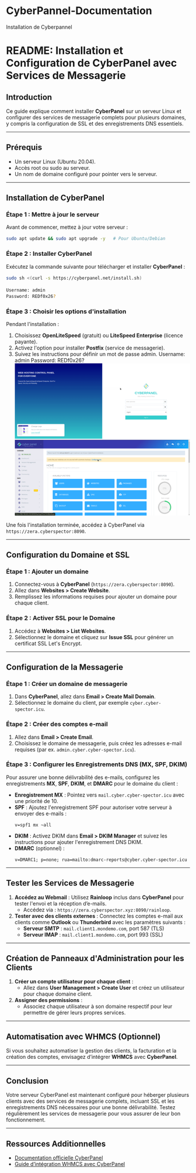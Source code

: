 # CyberPannel-Documentation
Installation de Cyberpannel

# README: Installation et Configuration de CyberPanel avec Services de Messagerie

## Introduction
Ce guide explique comment installer **CyberPanel** sur un serveur Linux et configurer des services de messagerie complets pour plusieurs domaines, y compris la configuration de SSL et des enregistrements DNS essentiels.

---

## Prérequis
- Un serveur Linux (Ubuntu 20.04).
- Accès root ou sudo au serveur.
- Un nom de domaine configuré pour pointer vers le serveur.

---

## Installation de CyberPanel

### Étape 1 : Mettre à jour le serveur
Avant de commencer, mettez à jour votre serveur :
```bash
sudo apt update && sudo apt upgrade -y   # Pour Ubuntu/Debian
```


### Étape 2 : Installer CyberPanel
Exécutez la commande suivante pour télécharger et installer **CyberPanel** :
```bash
sudo sh <(curl -s https://cyberpanel.net/install.sh)

Username: admin
Password: REDf0x26?
```

### Étape 3 : Choisir les options d'installation
Pendant l'installation :
1. Choisissez **OpenLiteSpeed** (gratuit) ou **LiteSpeed Enterprise** (licence payante).
2. Activez l'option pour installer **Postfix** (service de messagerie).
3. Suivez les instructions pour définir un mot de passe admin.
Username: admin
Password: REDf0x26?
   ![Installation](cyberpa.png)
   ![Installation](cyberpanel.png)

Une fois l'installation terminée, accédez à CyberPanel via `https://zera.cyberspector:8090`.

---

## Configuration du Domaine et SSL

### Étape 1 : Ajouter un domaine
1. Connectez-vous à **CyberPanel** (`https://zera.cyberspector:8090`).
2. Allez dans **Websites > Create Website**.
3. Remplissez les informations requises pour ajouter un domaine  pour chaque client.

### Étape 2 : Activer SSL pour le Domaine
1. Accédez à **Websites > List Websites**.
2. Sélectionnez le domaine et cliquez sur **Issue SSL** pour générer un certificat SSL Let's Encrypt.

---

## Configuration de la Messagerie

### Étape 1 : Créer un domaine de messagerie
1. Dans **CyberPanel**, allez dans **Email > Create Mail Domain**.
2. Sélectionnez le domaine du client, par exemple `cyber.cyber-spector.icu`.

### Étape 2 : Créer des comptes e-mail
1. Allez dans **Email > Create Email**.
2. Choisissez le domaine de messagerie, puis créez les adresses e-mail requises (par ex. `admin.cyber.cyber-spector.icu`).

### Étape 3 : Configurer les Enregistrements DNS (MX, SPF, DKIM)
Pour assurer une bonne délivrabilité des e-mails, configurez les enregistrements **MX**, **SPF**, **DKIM**, et **DMARC** pour le domaine du client :

- **Enregistrement MX** : Pointez vers `mail.cyber.cyber-spector.icu` avec une priorité de 10.
- **SPF** : Ajoutez l'enregistrement SPF pour autoriser votre serveur à envoyer des e-mails :
  ```
  v=spf1 mx ~all
  ```
- **DKIM** : Activez DKIM dans **Email > DKIM Manager** et suivez les instructions pour ajouter l'enregistrement DNS DKIM.
- **DMARC** (optionnel) :
  ```
  v=DMARC1; p=none; rua=mailto:dmarc-reports@cyber.cyber-spector.icu
  ```

---

## Tester les Services de Messagerie

1. **Accédez au Webmail** : Utilisez **Rainloop** inclus dans **CyberPanel** pour tester l'envoi et la réception d’e-mails.
   - Accédez via : `https://zera.cyberspector.xyz:8090/rainloop`.
2. **Tester avec des clients externes** : Connectez les comptes e-mail aux clients comme **Outlook** ou **Thunderbird** avec les paramètres suivants :
   - **Serveur SMTP** : `mail.client1.mondemo.com`, port 587 (TLS)
   - **Serveur IMAP** : `mail.client1.mondemo.com`, port 993 (SSL)

---

## Création de Panneaux d'Administration pour les Clients

1. **Créer un compte utilisateur pour chaque client** :
   - Allez dans **User Management > Create User** et créez un utilisateur pour chaque domaine client.
2. **Assigner des permissions** :
   - Associez chaque utilisateur à son domaine respectif pour leur permettre de gérer leurs propres services.

---

## Automatisation avec WHMCS (Optionnel)

Si vous souhaitez automatiser la gestion des clients, la facturation et la création des comptes, envisagez d’intégrer **WHMCS** avec **CyberPanel**.

---

## Conclusion

Votre serveur CyberPanel est maintenant configuré pour héberger plusieurs clients avec des services de messagerie complets, incluant SSL et les enregistrements DNS nécessaires pour une bonne délivrabilité. Testez régulièrement les services de messagerie pour vous assurer de leur bon fonctionnement.

--- 

## Ressources Additionnelles
- [Documentation officielle CyberPanel](https://cyberpanel.net/docs/)
- [Guide d’intégration WHMCS avec CyberPanel](https://cyberpanel.net/docs/whmcs-integration/)
